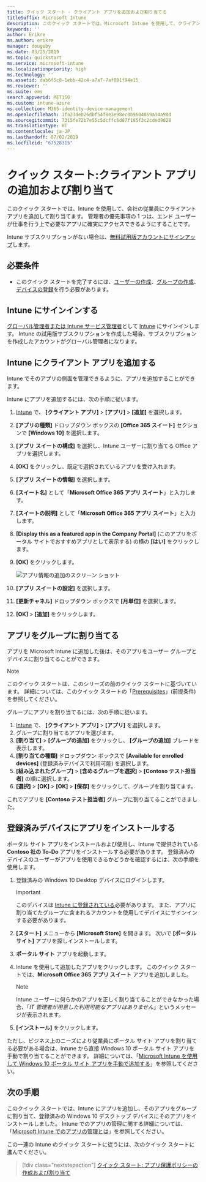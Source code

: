 ```yaml
---
title: クイック スタート - クライアント アプリを追加および割り当てる
titleSuffix: Microsoft Intune
description: このクイック スタートでは、Microsoft Intune を使用して、クライアント アプリを追加および割り当てます。
keywords: ''
author: Erikre
ms.author: erikre
manager: dougeby
ms.date: 03/25/2019
ms.topic: quickstart
ms.service: microsoft-intune
ms.localizationpriority: high
ms.technology: ''
ms.assetid: dab6f5c8-1ebb-42c4-a7a7-7af001f94e15
ms.reviewer: ''
ms.suite: ems
search.appverid: MET150
ms.custom: intune-azure
ms.collection: M365-identity-device-management
ms.openlocfilehash: 1fa23deb26dbf54f8e3e98ec0b9604859a34a90d
ms.sourcegitcommit: 7315fe72b7e55c5dcffc6d87f185f3c2cded9028
ms.translationtype: HT
ms.contentlocale: ja-JP
ms.lasthandoff: 07/02/2019
ms.locfileid: "67528315"
---
```

# <a name="quickstart-add-and-assign-a-client-app"></a>クイック スタート:クライアント アプリの追加および割り当て

このクイック スタートでは、Intune を使用して、会社の従業員にクライアント アプリを追加して割り当てます。 管理者の優先事項の 1 つは、エンド ユーザーが仕事を行う上で必要なアプリに確実にアクセスできるようにすることです。 

Intune サブスクリプションがない場合は、[無料試用版アカウントにサインアップ](free-trial-sign-up.md)します。

## <a name="prerequisites"></a>必要条件

- このクイック スタートを完了するには、[ユーザーの作成](quickstart-create-user.md)、[グループの作成](quickstart-create-group.md)、[デバイスの登録](quickstart-setup-auto-enrollment.md)を行う必要があります。

## <a name="sign-in-to-intune"></a>Intune にサインインする

[グローバル管理者または Intune サービス管理者](users-add.md#types-of-administrators)として [Intune](https://aka.ms/intuneportal) にサインインします。 Intune の試用版サブスクリプションを作成した場合、サブスクリプションを作成したアカウントがグローバル管理者になります。

## <a name="add-the-client-app-to-intune"></a>Intune にクライアント アプリを追加する

Intune でそのアプリの側面を管理できるように、アプリを追加することができます。 

Intune にアプリを追加するには、次の手順に従います。

1. [Intune](https://aka.ms/intuneportal) で、 **[クライアント アプリ]**  >  **[アプリ]**  >  **[追加]** を選択します。 
2. **[アプリの種類]** ドロップダウン ボックスの **[Office 365 スイート]** セクションで **[Windows 10]** を選択します。
3. **[アプリ スイートの構成]** を選択し、Intune ユーザーに割り当てる Office アプリを選択します。
4. **[OK]** をクリックし、既定で選択されているアプリを受け入れます。
5. **[アプリ スイートの情報]** を選択します。
6. **[スイート名]** として「**Microsoft Office 365 アプリ スイート**」と入力します。
7. **[スイートの説明]** として「**Microsoft Office 365 アプリ スイート**」と入力します。
8. **[Display this as a featured app in the Company Portal]** \(このアプリをポータル サイトでおすすめアプリとして表示する\) の横の **[はい]** をクリックします。
9. **[OK]** をクリックします。

    ![アプリ情報の追加のスクリーン ショット](media/quickstart-add-assign-app/quickstart-add-assign-app-01.png)

8. **[アプリ スイートの設定]** を選択します。
9. **[更新チャネル]** ドロップダウン ボックスで **[月単位]** を選択します。
10. **[OK]**  >  **[追加]** をクリックします。

## <a name="assign-the-app-to-a-group"></a>アプリをグループに割り当てる

アプリを Microsoft Intune に追加した後は、そのアプリをユーザー グループとデバイスに割り当てることができます。

> [!NOTE]
> このクイック スタートは、このシリーズの前のクイック スタートに基づいています。 詳細については、このクイック スタートの「[Prerequisites](quickstart-add-assign-app.md#prerequisites)」(前提条件) を参照してください。

グループにアプリを割り当てるには、次の手順に従います。
1. [Intune](https://aka.ms/intuneportal) で、 **[クライアント アプリ]**  >  **[アプリ]** を選択します。 
2. グループに割り当てるアプリを選びます。
3. **[割り当て]**  >  **[グループの追加]** をクリックし、 **[グループの追加]** ブレードを表示します。
4. **[割り当ての種類]** ドロップダウン ボックスで **[Available for enrolled devices]** \(登録済みデバイスで利用可能\) を選択します。 
5. **[組み込まれたグループ]**  >  **[含めるグループを選択]**  >  **[Contoso テスト担当者]** の順に選択します。
6. **[選択]**  >  **[OK]**  >  **[OK]**  >  **[保存]** をクリックして、グループを割り当てます。

これでアプリを **[Contoso テスト担当者]** グループに割り当てることができました。

## <a name="install-the-app-on-the-enrolled-device"></a>登録済みデバイスにアプリをインストールする

ポータル サイト アプリをインストールおよび使用し、Intune で提供されている **Contoso 社の To-Do** アプリをインストールする必要があります。 登録済みのデバイスのユーザーがアプリを使用できるかどうかを確認するには、次の手順を使用します。

1. 登録済みの Windows 10 Desktop デバイスにログインします。

    > [!IMPORTANT]
    > このデバイスは [Intune に登録されている](quickstart-enroll-windows-device.md)必要があります。 また、アプリに割り当てたグループに含まれるアカウントを使用してデバイスにサインインする必要があります。

2. **[スタート]** メニューから **[Microsoft Store]** を開きます。 次いで **[ポータル サイト]** アプリを探しインストールします。
3. **ポータル サイト** アプリを起動します。
4. Intune を使用して追加したアプリをクリックします。 このクイック スタートでは、**Microsoft Office 365 アプリ スイート** アプリを追加しました。

    > [!NOTE]
    > Intune ユーザーに何らかのアプリを正しく割り当てることができなかった場合、「*IT 管理者が用意した利用可能なアプリはありません*」というメッセージが表示されます。

5. **[インストール]** をクリックします。

ただし、ビジネス上のニーズにより従業員にポータル サイト アプリを割り当てる必要がある場合は、Intune から直接 Windows 10 ポータル サイト アプリを手動で割り当てることができます。 詳細については、「[Microsoft Intune を使用して Windows 10 ポータル サイト アプリを手動で追加する](store-apps-company-portal-app.md)」を参照してください。

## <a name="next-steps"></a>次の手順

このクイック スタートでは、Intune にアプリを追加し、そのアプリをグループに割り当て、登録済みの Windows 10 デスクトップ デバイスにそのアプリをインストールしました。 Intune でのアプリの管理に関する詳細については、「[Microsoft Intune でのアプリの管理とは](app-management.md)」を参照してください。

この一連の Intune のクイック スタートに従うには、次のクイック スタートに進んでください。

> [!div class="nextstepaction"]
> [クイック スタート: アプリ保護ポリシーの作成および割り当て](quickstart-create-assign-app-policy.md)
